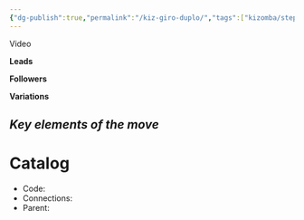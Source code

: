 ```yaml
---
{"dg-publish":true,"permalink":"/kiz-giro-duplo/","tags":["kizomba/step","todo"],"created":"2025-01-29T14:54:27.028-05:00","updated":"2025-01-29T14:54:36.113-05:00"}
---
```



Video

**Leads**

**Followers**

**Variations**

*Key elements of the move*
- 

# Catalog

- Code: 
- Connections: 
- Parent: 